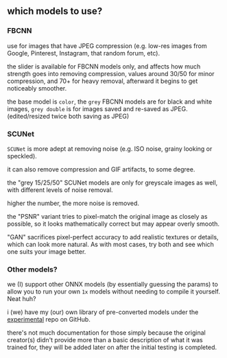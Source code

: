 ## which models to use?

### FBCNN

use for images that have JPEG compression (e.g. low-res images from Google, Pinterest, Instagram, that random forum, etc).

the slider is available for FBCNN models only, and affects how much strength goes into removing compression, values around 30/50 for minor compression, and 70+ for heavy removal, afterward it begins to get noticeably smoother.

the base model is `color`, the `grey` FBCNN models are for black and white images, `grey double` is for images saved and re-saved as JPEG. (edited/resized twice both saving as JPEG)

### SCUNet

`SCUNet` is more adept at removing noise (e.g. ISO noise, grainy looking or speckled).

it can also remove compression and GIF artifacts, to some degree.

the "grey 15/25/50" SCUNet models are only for greyscale images as well, with different levels of noise removal.

higher the number, the more noise is removed.

the "PSNR" variant tries to pixel-match the original image as closely as possible, so it looks mathematically correct but may appear overly smooth.

"GAN" sacrifices pixel-perfect accuracy to add realistic textures or details, which can look more natural. As with most cases, try both and see which one suits your image better.

### Other models?

we (I) support other ONNX models (by essentially guessing the params) to allow you to run your own `1x` models without needing to compile it yourself. Neat huh?

i (we) have my (our) own library of pre-converted models under the [experimental](https://github.com/jeeneo/dejpeg-experimental) repo on GitHub.

there's not much documentation for those simply because the original creator(s) didn't provide more than a basic description of what it was trained for, they will be added later on after the initial testing is completed.